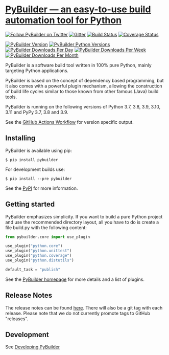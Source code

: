 [PyBuilder &#x2014; an easy-to-use build automation tool for Python](https://pybuilder.io)
=========

[![Follow PyBuilder on Twitter](https://img.shields.io/twitter/follow/pybuilder_?label=Follow%20PyBuilder&style=social)](https://twitter.com/intent/follow?screen_name=pybuilder_)
[![Gitter](https://img.shields.io/gitter/room/pybuilder/pybuilder?logo=gitter)](https://gitter.im/pybuilder/pybuilder)
[![Build Status](https://img.shields.io/github/actions/workflow/status/pybuilder/pybuilder/pybuilder.yml?branch=master)](https://github.com/pybuilder/pybuilder/actions/workflows/pybuilder.yml)
[![Coverage Status](https://img.shields.io/coveralls/github/pybuilder/pybuilder/master?logo=coveralls)](https://coveralls.io/r/pybuilder/pybuilder?branch=master)

[![PyBuilder Version](https://img.shields.io/pypi/v/pybuilder?logo=pypi)](https://pypi.org/project/pybuilder/)
[![PyBuilder Python Versions](https://img.shields.io/pypi/pyversions/pybuilder?logo=pypi)](https://pypi.org/project/pybuilder/)
[![PyBuilder Downloads Per Day](https://img.shields.io/pypi/dd/pybuilder?logo=pypi)](https://pypi.org/project/pybuilder/)
[![PyBuilder Downloads Per Week](https://img.shields.io/pypi/dw/pybuilder?logo=pypi)](https://pypi.org/project/pybuilder/)
[![PyBuilder Downloads Per Month](https://img.shields.io/pypi/dm/pybuilder?logo=pypi)](https://pypi.org/project/pybuilder/)

PyBuilder is a software build tool written in 100% pure Python, mainly
targeting Python applications.

PyBuilder is based on the concept of dependency based programming, but it also
comes with a powerful plugin mechanism, allowing the construction of build life
cycles similar to those known from other famous (Java) build tools.

PyBuilder is running on the following versions of Python 3.7, 3.8, 3.9, 3.10, 3.11 and PyPy 3.7, 3.8 and 3.9.

See the [GitHub Actions Workflow](https://github.com/pybuilder/pybuilder/actions/workflows/pybuilder.yml) for version specific output.

## Installing

PyBuilder is available using pip:

    $ pip install pybuilder

For development builds use:

    $ pip install --pre pybuilder

See the [PyPI](https://pypi.org/project/pybuilder/) for more information.

## Getting started

PyBuilder emphasizes simplicity. If you want to build a pure Python project and
use the recommended directory layout, all you have to do is create a file
build.py with the following content:

```python
from pybuilder.core import use_plugin

use_plugin("python.core")
use_plugin("python.unittest")
use_plugin("python.coverage")
use_plugin("python.distutils")

default_task = "publish"
```

See the [PyBuilder homepage](https://pybuilder.io) for more details and
a list of plugins.

## Release Notes

The release notes can be found [here](https://pybuilder.io/release-notes/).
There will also be a git tag with each release. Please note that we do not currently promote tags to GitHub "releases".

## Development
See [Developing PyBuilder](https://pybuilder.io/documentation/developing-pybuilder)
